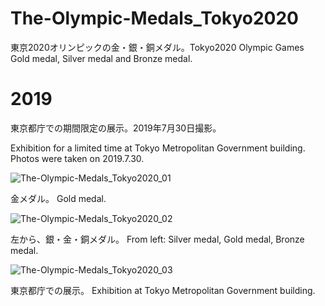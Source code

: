 # The-Olympic-Medals_Tokyo2020
東京2020オリンピックの金・銀・銅メダル。Tokyo2020 Olympic Games Gold medal, Silver medal and Bronze medal.

# 2019

東京都庁での期間限定の展示。2019年7月30日撮影。

Exhibition for a limited time at Tokyo Metropolitan Government building. Photos were taken on 2019.7.30.

![The-Olympic-Medals_Tokyo2020_01](https://user-images.githubusercontent.com/20723919/127309995-7fdca82e-6de6-420d-b246-de710744ad39.jpg)

金メダル。 Gold medal.

![The-Olympic-Medals_Tokyo2020_02](https://user-images.githubusercontent.com/20723919/127310106-f8539cd3-58f7-4937-acc6-2fbdd272f5d1.jpg)

左から、銀・金・銅メダル。 From left: Silver medal, Gold medal, Bronze medal.

![The-Olympic-Medals_Tokyo2020_03](https://user-images.githubusercontent.com/20723919/127310144-93367ff0-d118-4c7d-9139-29ea7daf4044.jpg)

東京都庁での展示。 Exhibition at Tokyo Metropolitan Government building.
